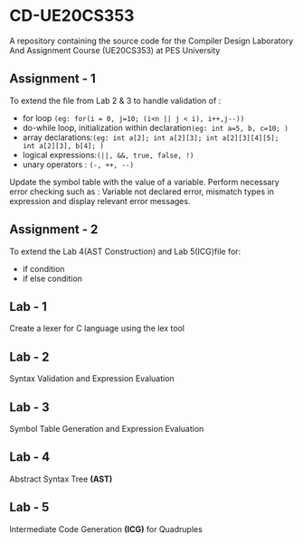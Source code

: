# CD-UE20CS353

A repository containing the source code for the Compiler Design Laboratory  And Assignment Course (UE20CS353) at PES University

## Assignment - 1
To extend the file from Lab 2 & 3 to handle validation of :  
- for loop `(eg: for(i = 0, j=10; (i<n || j < i), i++,j--))`
- do-while loop, initialization within declaration`(eg: int a=5, b, c=10; )`
- array declarations:`(eg: int a[2]; int a[2][3]; int a[2][3][4][5]; int a[2][3], b[4]; )` 
- logical expressions:`(||, &&, true, false, !)`
- unary operators : `(-, ++, --)`

Update the symbol table with the value of a variable. Perform necessary error checking such as : Variable not declared error, mismatch types in expression and display relevant error messages.

## Assignment - 2
To extend the Lab 4(AST Construction) and Lab 5(ICG)file for:
- if condition
- if else condition

## Lab - 1
Create a lexer for C language using the lex tool

## Lab - 2
Syntax Validation and Expression Evaluation

## Lab - 3
Symbol Table Generation and Expression Evaluation

## Lab - 4
Abstract Syntax Tree **(AST)**

## Lab - 5
Intermediate Code Generation **(ICG)** for Quadruples

